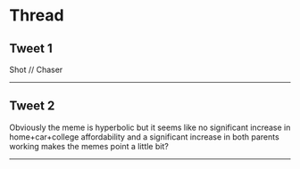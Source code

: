 # Thread

## Tweet 1

Shot // Chaser

---

## Tweet 2

Obviously the meme is hyperbolic but it seems like no significant increase in home+car+college affordability and a significant increase in both parents working makes the memes point a little bit?

---

